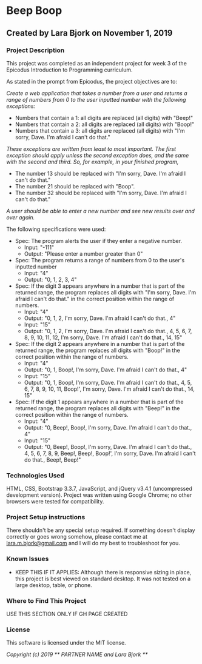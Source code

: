 # Beep Boop

## Created by Lara Bjork on November 1, 2019

### Project Description
This project was completed as an independent project for week 3 of the Epicodus Introduction to Programming curriculum.

As stated in the prompt from Epicodus, the project objectives are to:

_Create a web application that takes a number from a user and returns a range of numbers from 0 to the user inputted number with the following exceptions:_

* Numbers that contain a 1: all digits are replaced (all digits) with "Beep!"
* Numbers that contain a 2: all digits are replaced (all digits) with "Boop!"
* Numbers that contain a 3: all digits are replaced (all digits) with "I'm sorry, Dave. I'm afraid I can't do that."

_These exceptions are written from least to most important. The first exception should apply unless the second exception does, and the same with the second and third. So, for example, in your finished program,_

* The number 13 should be replaced with "I'm sorry, Dave. I'm afraid I can't do that."
* The number 21 should be replaced with "Boop".
* The number 32 should be replaced with "I'm sorry, Dave. I'm afraid I can't do that."

_A user should be able to enter a new number and see new results over and over again._

The following specifications were used:
* Spec: The program alerts the user if they enter a negative number.
    * Input: "-111"
    * Output: "Please enter a number greater than 0"
* Spec: The program returns a range of numbers from 0 to the user's inputted number
    * Input: "4"
    * Output: "0, 1, 2, 3, 4"
* Spec: If the digit 3 appears anywhere in a number that is part of the returned range, the program replaces all digits with "I'm sorry, Dave. I'm afraid I can't do that." in the correct position within the range of numbers.
    * Input: "4"
    * Output: "0, 1, 2, I'm sorry, Dave. I'm afraid I can't do that., 4"
    * Input: "15"
    * Output: "0, 1, 2, I'm sorry, Dave. I'm afraid I can't do that., 4, 5, 6, 7, 8, 9, 10, 11, 12, I'm sorry, Dave. I'm afraid I can't do that., 14, 15"
* Spec: If the digit 2 appears anywhere in a number that is part of the returned range, the program replaces all digits with "Boop!" in the correct position within the range of numbers.
    * Input: "4"
    * Output: "0, 1, Boop!, I'm sorry, Dave. I'm afraid I can't do that., 4"
    * Input: "15"
    * Output: "0, 1, Boop!, I'm sorry, Dave. I'm afraid I can't do that., 4, 5, 6, 7, 8, 9, 10, 11, Boop!', I'm sorry, Dave. I'm afraid I can't do that., 14, 15"    
* Spec: If the digit 1 appears anywhere in a number that is part of the returned range, the program replaces all digits with "Beep!" in the correct position within the range of numbers.
    * Input: "4"
    * Output: "0, Beep!, Boop!, I'm sorry, Dave. I'm afraid I can't do that., 4"
    * Input: "15"
    * Output: "0, Beep!, Boop!, I'm sorry, Dave. I'm afraid I can't do that., 4, 5, 6, 7, 8, 9, Beep!, Beep!, Boop!', I'm sorry, Dave. I'm afraid I can't do that., Beep!, Beep!"   

### Technologies Used
HTML, CSS, Bootstrap 3.3.7, JavaScript, and jQuery v3.4.1 (uncompressed development version).
Project was written using Google Chrome; no other browsers were tested for compatibility.

### Project Setup instructions
There shouldn't be any special setup required. If something doesn't display correctly or goes wrong somehow, please contact me at  <lara.m.bjork@gmail.com> and I will do my best to troubleshoot for you.

### Known Issues
* KEEP THIS IF IT APPLIES: Although there is responsive sizing in place, this project is best viewed on standard desktop. It was not tested on a large desktop, table, or phone.



### Where to Find This Project
USE THIS SECTION ONLY IF GH PAGE CREATED


### License
This software is licensed under the MIT license.

_Copyright (c) 2019 ** PARTNER NAME and Lara Bjork **_
